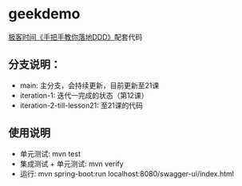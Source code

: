 # geekdemo
[极客时间《手把手教你落地DDD》](https://time.geekbang.org/column/intro/100311801?tab=intro)配套代码

## 分支说明：
- main: 主分支，会持续更新，目前更新至21课 
- iteration-1: 迭代一完成的状态（第12课）
- iteration-2-till-lesson21: 至21课的代码

## 使用说明
- 单元测试: mvn test
- 集成测试 + 单元测试: mvn verify
- 运行:
    mvn spring-boot:run
    localhost:8080/swagger-ui/index.html

